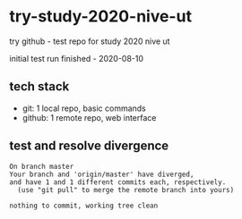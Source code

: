 # try-study-2020-nive-ut
try github - test repo for study 2020 nive ut

initial test run finished - 2020-08-10

## tech stack
 * git: 1 local repo, basic commands
 * github: 1 remote repo, web interface

## test and resolve divergence

    On branch master
    Your branch and 'origin/master' have diverged,
    and have 1 and 1 different commits each, respectively.
      (use "git pull" to merge the remote branch into yours)
    
    nothing to commit, working tree clean

###
